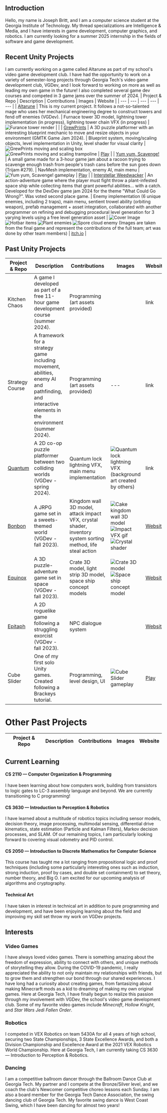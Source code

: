 ## Introduction
Hello, my name is Joseph Britt, and I am a computer science student at the Georgia Institute of Technology. My thread specializations are Intelligence & Media, and I have interests in game development, computer graphics, and robotics. I am currently looking for a summer 2025 internship in the fields of software and game development.

## Recent Unity Projects
I am currently working on a game called Altarune as part of my school's video game development club. I have had the opportunity to work on a variety of semester-long projects through Georgia Tech's video game development club, VGDev, and I look forward to working on more as well as leading my own game in the future! I also completed several game dev courses and competed in 3 game jams over the summer of 2024.
| Project & Repo | Description | Contributions | Images | Website |
| --- | --- | --- | --- | --- |
| [Altarune](https://github.com/Carlijavier5/Altarune) | This is my current project. It follows a not-so-talented mage who uses her mechanical engineering degree to construct towers and fend off enemies (VGDev). | Furnace tower 3D model, lightning tower implementation (in progress), lightning tower chain VFX (in progress) | ![Furance tower render](FurnaceTowerRenderTall.png) | |
| [GrewPrints](https://github.com/PoyoMain/GrewPrints) | A 3D puzzle platformer with an interesting blueprint mechanic to move and resize objects in your environment (GMTK Game Jam 2024). | Blueprint system, moving/scaling objects, level implementation in Unity, level shader for visual clarity | ![GrewPrints moving and scaling box](GrewPrintsBox.gif) ![GrewPrints moving and scaling trampoline](GrewPrintsTrampoline.gif) | [Play](https://poyomain.itch.io/grewprints) |
| [Yum yum, Scavenge!](https://github.com/TheStinker/3HourJamming) | A small game made for a 3-hour game jam about a racoon trying to scavenge enough trash from people's trash cans before the sun goes down (Trijam #279). | NavMesh implementation, enemy AI, main menu | ![Yum yum, Scavenge! gameplay](YumYumScavengeGameplay.png) | [Play](https://stinkweed.itch.io/yum-yum-scavenge) |
| [Interstellar Weedwacker](https://github.com/gZation/DevDev2024Fun) | An action-adventure game where the player must fight throw a plant-infested space ship while collecting items that grant powerful abilities... with a catch. Developed for the DevDev game jam 2024 for the theme "What Could Go Wrong?". Was voted second place game. | Enemy implementation (6 unique enemies, including 2 traps), main menu, sentient trowel ability (orbiting weapon), prefab management + asset integration, collaborated with another programmer on refining and debugging procedural level generation for 3 varying levels using a free level generation asset | ![Cover Image](ISWW_Cover.png) ![Hotbar items](ISWW_Hotbar.png) ![Plant enemies](ISWW_Plants.png) ![Spore cloud enemy](ISWW_Spore.png) (Images are taken from the final game and represent the contributions of the full team; art was done by other team members) | [itch.io](https://stinkweed.itch.io/interstellar-weedwacker) |

## Past Unity Projects
| Project & Repo | Description | Contributions | Images | Website |
| --- | --- | --- | --- | --- |
| Kitchen Chaos | A game I developed as part of a free 11-hour game development course (summer 2024). | Programming (art assets provided) | | link |
| Strategy Course | A framework for a strategy game including movement, abilities, enemy AI and pathfinding, and interactive elements in the environment (summer 2024). | Programming (art assets provided) | --- | link |
| [Quantum](https://github.com/Chase-rgb/Quantum) | A 2D co-op puzzle platformer between two colliding worlds (VGDev - spring 2024). | Quantum lock lightning VFX, main menu implementation | ![Quantum lock lightning VFX](QuantumLockEffect.png)(background art created by others) | link |
| [Bonbon](https://github.com/chrysly/project-bonbon) | A JRPG game set in a sweets-themed world (VGDev - fall 2023). | Kingdom wall 3D model, attack impact VFX, crystal shader, inventory system sorting method, life steal action | ![Cake kingdom wall 3D model](CakeKingdomWall.png) ![Impact VFX gif](ImpactVFXTest.gif) ![Crystal shader](CrystalShader.png) | [Website](https://www.gtvgdev.com/games-archive/bonbon) |
| [Equinox](https://github.com/vittorio-corbo/Equinox) | A 3D puzzle-adventure game set in space (VGDev - fall 2023). | Crate 3D model, light strip 3D model, space ship concept models | ![Crate 3D model](EquinoxCrate.png) ![Space ship concept model](ShipTest.png) | [Website](https://www.gtvgdev.com/games-archive/epitaph) |
| [Epitaph](https://github.com/Joseph-Britt/epitaph) | A 2D roguelike game following a struggling exorcist (VGDev - fall 2023). | NPC dialogue system | | [Website](https://www.gtvgdev.com/games-archive/equinox) |
| Cube Slider | One of my first solo Unity games. Created following a Brackeys tutorial. | Programming, level design, UI | ![Cube Slider gameplay](CubeSliderGameplay.png) | [Play](https://play.unity.com/en/games/e1894537-a508-4521-a41b-f3d6a530155a/cube-slider) |

# Other Past Projects
| Project & Repo | Description | Contributions | Images | Website |
| --- | --- | --- | --- | --- |

## Current Learning
#### CS 2110 — Computer Organization & Programming
I have been learning about how computers work, building from transistors to logic gates to LC-3 assembly language and beyond. We are currently transitioning to C programming!
#### CS 3630 — Introduction to Perception & Robotics
I have learned about a multitude of robotics topics including sensor models, decision theory, image processing, multimodal sensing, differential drive kinematics, state estimation (Particle and Kalman Filters), Markov decision processes, and SLAM. Of our remaining topics, I am particularly looking forward to covering visual odometry and PID control.
#### CS 2050 — Introduction to Discrete Mathematics for Computer Science
This course has taught me a lot ranging from propositional logic and proof techniques (including some particularly interesting ones such as induction, strong induction, proof by cases, and double set containment) to set theory, number theory, and Big O. I am excited for our upcoming analysis of algorithms and cryptography.
#### Technical Art
I have taken in interest in technical art in addition to pure programming and development, and have been enjoying learning about the field and improving my skill set throw my work on VGDev projects.

## Interests
### Video Games
I have always loved video games. There is something amazing about the freedom of expression, ability to connect with others, and unique methods of storytelling they allow. During the COVID-19 pandemic, I really appreciated the ability to not only maintain my relationships with friends, but to grow them and strengthen our bond through our shared experiences. I have long had a curiosity about creating games, from fantasizing about making Minecrarft mods as a kid to dreaming of making my own original games. Here at Georgia Tech, I have finally begun to realize this passion through my involvement with VGDev, the school's video game development club. Some of my favorite video games include _Minecraft_, _Hollow Knight_, and _Star Wars Jedi Fallen Order_.
### Robotics
I competed in VEX Robotics on team 5430A for all 4 years of high school, securing two State Championships, 3 State Excellence Awards, and both a Division Championship and Excellence Award at the 2021 VEX Robotics World Championship. Here at Georgia Tech, I am currently taking CS 3630 — Introduction to Perception & Robotics.
### Dancing
I am a competitive ballroom dancer through the Ballroom Dance Club at Georgia Tech. My partner and I compete at the Bronze/Silver level, and we coach the club's Newcomer competitive choreo lessons each Sunday. I am also a board member for the Georgia Tech Dance Association, the swing dancing club of Georgia Tech. My favorite swing dance is West Coast Swing, which I have been dancing for almost two years!

<!--
**Joseph-Britt/Joseph-Britt** is a ✨ _special_ ✨ repository because its `README.md` (this file) appears on your GitHub profile.

Here are some ideas to get you started:

- 🔭 I’m currently working on ...
- 🌱 I’m currently learning ...
- 👯 I’m looking to collaborate on ...
- 🤔 I’m looking for help with ...
- 💬 Ask me about ...
- 📫 How to reach me: ...
- 😄 Pronouns: ...
- ⚡ Fun fact: ...
-->
